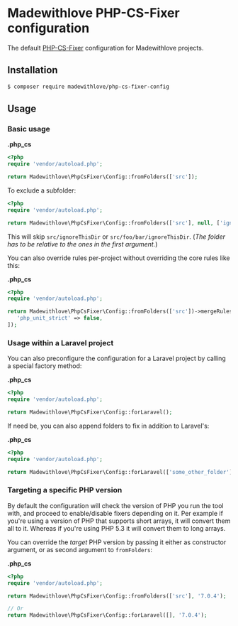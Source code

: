 # Madewithlove PHP-CS-Fixer configuration

The default [PHP-CS-Fixer](https://github.com/FriendsOfPHP/PHP-CS-Fixer) configuration for Madewithlove projects. 

## Installation

```bash
$ composer require madewithlove/php-cs-fixer-config
```

## Usage

### Basic usage

**.php_cs**

```php
<?php
require 'vendor/autoload.php';

return Madewithlove\PhpCsFixer\Config::fromFolders(['src']);
```

To exclude a subfolder:

```php
<?php
require 'vendor/autoload.php';

return Madewithlove\PhpCsFixer\Config::fromFolders(['src'], null, ['ignoreThisDir']);
```
This will skip `src/ignoreThisDir` or `src/foo/bar/ignoreThisDir`. (_The folder has to be relative to the ones in the first argument._)

You can also override rules per-project without overriding the core rules like this:

**.php_cs**

```php
<?php
require 'vendor/autoload.php';

return Madewithlove\PhpCsFixer\Config::fromFolders(['src'])->mergeRules([
   'php_unit_strict' => false,
]);
```

### Usage within a Laravel project

You can also preconfigure the configuration for a Laravel project by calling a special factory method:

**.php_cs**

```php
<?php
require 'vendor/autoload.php';

return Madewithlove\PhpCsFixer\Config::forLaravel();
```

If need be, you can also append folders to fix in addition to Laravel's:

**.php_cs**

```php
<?php
require 'vendor/autoload.php';

return Madewithlove\PhpCsFixer\Config::forLaravel(['some_other_folder']);
```

### Targeting a specific PHP version

By default the configuration will check the version of PHP you run the tool with, and proceed to enable/disable fixers depending on it. 
Per example if you're using a version of PHP that supports short arrays, it will convert them all to it. Whereas if you're using PHP 5.3 it will convert them to long arrays.

You can override the _target_ PHP version by passing it either as constructor argument, or as second argument to `fromFolders`:

**.php_cs**

```php
<?php
require 'vendor/autoload.php';

return Madewithlove\PhpCsFixer\Config::fromFolders(['src'], '7.0.4');

// Or
return Madewithlove\PhpCsFixer\Config::forLaravel([], '7.0.4');
```
